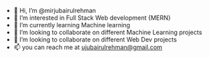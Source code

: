 - 👋 Hi, I’m @mirjubairulrehman
- 👀 I’m interested in Full Stack Web development {MERN}
- 🌱 I’m currently learning Machine learning
- 💞️ I’m looking to collaborate on different Machine Learning projects
- 💞️ I’m looking to collaborate on different Web Dev projects
- 📫 you can reach me at  ujubairulrehman@gmail.com

<!---
mirjubair/mirjubair is a ✨ special ✨ repository because its `README.md` (this file) appears on your GitHub profile.
You can click the Preview link to take a look at your changes.
--->
